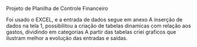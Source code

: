 Projeto de Planilha de Controle Financeiro 

Foi usado o EXCEL, e a entrada de dados segue em anexo
A inserção de dados na tela 1, possibilitou a criação de tabelas dinamicas com relação aos gastos, dividindo em categorias
A partir das tabelas criei graficos que ilustram melhor a evolução das entradas e saídas.

